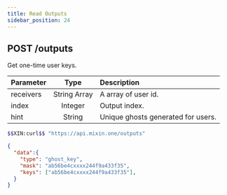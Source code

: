 ```yaml
---
title: Read Outputs
sidebar_position: 24
---
```


## POST /outputs

Get one-time user keys.

| Parameter | Type | Description |
| :----- | :----: | :---- |
| receivers | String Array | A array of user id. |
| index | Integer | Output index. |
| hint | String | Unique ghosts generated for users. |


```bash
$$XIN:curl$$ "https://api.mixin.one/outputs"
```

```json
{
  "data":{
    "type": "ghost_key",
    "mask": "ab56be4cxxxx244f9a433f35",
    "keys": ["ab56be4cxxxx244f9a433f35"],
  }
}
```

